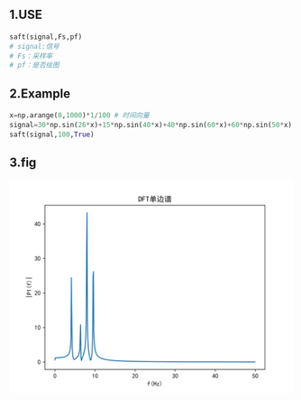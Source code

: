 ## 1.USE

```python
saft(signal,Fs,pf) 
# signal:信号
# Fs：采样率
# pf：是否绘图
```

## 2.Example

```python
x=np.arange(0,1000)*1/100 # 时间向量
signal=30*np.sin(26*x)+15*np.sin(40*x)+40*np.sin(60*x)+60*np.sin(50*x) # 信号    
saft(signal,100,True)
```

## 3.fig

<img src=".\pic\1.svg" width="600" />